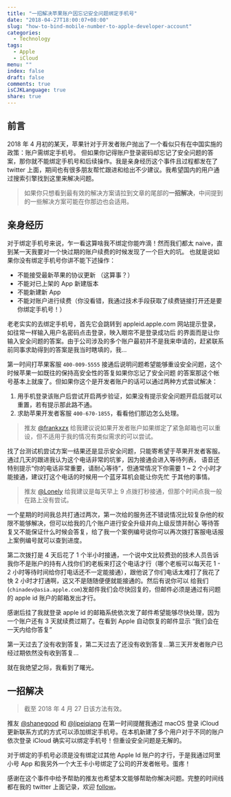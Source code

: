```yaml
---
title: "一招解决苹果账户因忘记安全问题绑定手机号"
date: "2018-04-27T18:00:07+08:00"
slug: "how-to-bind-mobile-number-to-apple-developer-account"
categories:
  - Technology
tags:
  - Apple
  - iCloud
menu: ""
index: false
draft: false
comments: true
isCJKLanguage: true
share: true
---
```


## 前言

2018 年 4 月初的某天，苹果针对于开发者账户抛出了一个看似只有在中国实施的政策：账户需绑定手机号。
但如果你记得账户登录密码却忘记了安全问题的答案，那你就不能绑定手机号和后续操作。我是亲身经历这个事件且过程都发在了 twitter
上面，期间也有很多朋友帮忙跟进和给出不少建议。我希望国内的用户通过搜索引擎找到这里来解决问题。

> 如果你只想看到最有效的解决方案请拉到文章的尾部的**一招解决**，中间提到的一些解决方案可能在你那边也会适用。

## 亲身经历

对于绑定手机号来说，乍一看这算啥我不绑定你能咋滴！然而我们都太 naive，直到某一天我要对一个快过期的账户续费的时候发现了一个巨大的坑。
也就是说如果你没有绑定手机号你讲不能下述操作：

- 不能接受最新苹果的协议更新 （这算事？）
- 不能对已上架的 App 新建版本
- 不能新建新 App
- 不能对账户进行续费（你没看错，我通过技术手段获取了续费链接打开还是要你绑定手机号！）

老老实实的去绑定手机号，首先它会跳转到 appleid.apple.com 网站提示登录，如往常一样输入用户名密码点击登录，映入眼帘不是登录成功后
的界面而是让你输入安全问题的答案。由于公司涉及的多个账户最初并不是我来申请的，赶紧联系前同事求助得到的答案是我当时瞎填的，我...

第一时间打苹果客服 `400-009-5555` 接通后说明问题希望能够重设安全问题，这个时候苹果一如既往的保持高安全性的答复如果你忘记了安全问题
的答案那这个帐号基本上就废了。但如果你这个是开发者账户的话可以通过两种方式尝试解决：

1. 用手机登录该账户后尝试开启两步验证，如果没有提示安全问题开启后就可以重置，若有提示那此路不通。
1. 求助苹果开发者客服 `400-670-1855`，看看他们那边怎么处理。

> 推友 [@frankxzx](https://twitter.com/frankxzx624) 给我建议说如果开发者账户如果绑定了紧急邮箱也可以重设，但不适用于我的情况有类似需求的可以尝试。

找了台测试机尝试方案一结果还是显示安全问题，只能寄希望于苹果开发者客服。通过几天的跟进我认为这个电话非常的坑爹，因为接通会进入等待列表，
语音还特别提示“你的电话非常重要，请耐心等待”，但通常情况下你需要 1 ~ 2 个小时才能接通，建议打这个电话的时候用一个蓝牙耳机会能让你先忙
于其他的事情。

> 推友 [@Lonely](https://twitter.com/Lonely__Ma) 给我建议是每天早上 9 点拨打秒接通，但那个时间点我一般在路上没有尝试。

一个星期的时间我总共打通过两次，第一次给的服务还不错说情况比较复杂他的权限不能够解决，但可以给我的几个账户进行安全升级并向上级反馈并耐心
等待答复又不能保证什么时候会答复，给了我一个案例编号说你可以再次拨打客服电话报上案例编号就可以查到进度。

第二次拨打是 4 天后花了 1 个半小时接通，一个说中文比较费劲的技术人员告诉我你不是账户的持有人找你们的老板来打这个电话才行（哪个老板可以每天花
1 - 2 小时等待时间给你打电话还不一定能接通），跟他说了你们电话太难打了我花了快 2 小时才打通啊，这又不是随随便便就能接通的。然后有说你可以
给我们(`chinadev@asia.apple.com`)发邮件我们会尽快回复的，但邮件必须是通过有问题的 apple id 账户的邮箱发出才行。

感谢后挂了我就登录 apple id 的邮箱系统依次发了邮件希望能够尽快处理，因为一个账户还有 3 天就续费过期了。在看到 Apple 自动恢复的邮件显示
“我们会在一天内给你答复”

第一天过去了没有收到答复，第二天过去了还没有收到答复...第三天开发者账户已经过期依然没有收到答复...

就在我绝望之际，我看到了曙光。

## 一招解决

> 截至 2018 年 4 月 27 日该方法有效。

推友 [@shanegood](https://twitter.com/shanegood) 和 [@lipeiqiang](https://twitter.com/lipeiqiang) 在第一时间提醒我通过 macOS 登录
iCloud 更新联系方式的方式可以添加绑定手机号。在本机新建了多个用户对于不同的账户依次登录 iCloud 确实可以绑定手机号！但重设安全问题是无解的。

对于绑定的手机号必须是没有绑定过其他 Apple Id 账户的才行，于是我通过阿里小号 App 和我另外一个大王卡小号绑定了公司的开发者帐号。蛋疼！

感谢在这个事件中给予帮助的推友也希望本文能够帮助你解决问题。完整的时间线都在我的 twitter 上面记录，欢迎 [follow](https://twitter.com/icyleaf)。
